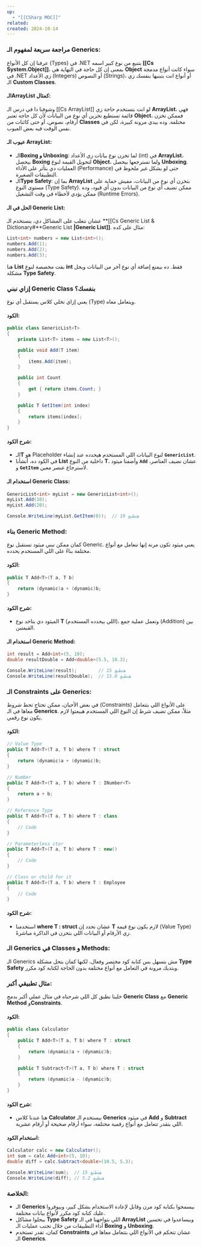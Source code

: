 ```yaml
---
up:
  - "[[CSharp MOC]]"
related: 
created: 2024-10-14
---
```

### مراجعة سريعة لمفهوم الـ Generics:
عرفنا إن كل الأنواع (Types) في .NET بتنبع من نوع كبير اسمه **[[Cs System.Object]]**، بمعنى إن كل حاجة في النهاية هي **Object** سواء كانت أنواع مدمجة في .NET زي الأعداد (Integers) أو النصوص (Strings)، أو أنواع انت بتبنيها بنفسك زي الـ **Custom Classes**.

#### الـArrayList كمثال:
وشوفنا دا في درس الـ [[Cs ArrayList]]
لو انت بتستخدم حاجة زي **ArrayList**، فهي قائمة تستطيع تخزين أي نوع من البيانات لأن كل حاجة تعتبر **Object**، فممكن تخزن أرقام، نصوص، أو حتى كائنات من **Classes** مختلفة. 
وده بيدي مرونة كبيرة، لكن في نفس الوقت فيه بعض العيوب.

#### عيوب الـ ArrayList:
- الـ**Boxing و Unboxing**: لما تخزن نوع بيانات زي الأعداد (int) في **ArrayList**، بيحصل **Boxing** لتحويل القيمة لنوع **Object**، ولما تسترجعها بيحصل **Unboxing**. العمليات دي بتأثر على الأداء (Performance) حتى لو بشكل غير ملحوظ في التطبيقات الصغيرة.
- الـ**Type Safety**: بما إن **ArrayList** بتخزن أي نوع من البيانات، مفيش حماية على مستوى النوع (Type Safety). 
  ممكن تضيف أي نوع من البيانات بدون أي قيود، وده ممكن يؤدي لأخطاء في وقت التشغيل (Runtime Errors).

#### الحل في الـ Generic List:
عشان نتغلب على المشاكل دي، بنستخدم الـ **[[Cs Generic List & Dictionary#**Generic List **|Generic List]]**. 
مثال على كده:
```csharp
List<int> numbers = new List<int>();
numbers.Add(1);
numbers.Add(2);
numbers.Add(3);
```
هنا **List** بقت مخصصة لنوع **int** فقط. 
ده بيمنع إضافة أي نوع آخر من البيانات ويحل مشكلة **Type Safety**.

### إزاي نبني Generic Class بنفسك؟
يعني إزاي تخلي كلاس يستقبل أي نوع (Type) ويتعامل معاه.
#### الكود:
```csharp
public class GenericList<T>
{
    private List<T> items = new List<T>();

    public void Add(T item)
    {
        items.Add(item);
    }

    public int Count
    {
        get { return items.Count; }
    }

    public T GetItem(int index)
    {
        return items[index];
    }
}
```

#### شرح الكود:
- الـ**T** هو Placeholder لنوع البيانات اللي المستخدم هيحدده عند إنشاء **`GenericList`**. 
- في الكود ده، أنشأنا **List** داخلية من النوع **T**، وأضفنا ميثود **`Add`** عشان نضيف العناصر، و **`GetItem`** لاسترجاع عنصر معين.

#### استخدام الـ Generic Class:
```csharp
GenericList<int> myList = new GenericList<int>();
myList.Add(10);
myList.Add(20);

Console.WriteLine(myList.GetItem(0));  // هتطبع 10
```

### بناء Generic Method:
كمان ممكن تبني ميثود تستقبل نوع Generic. 
يعني ميثود تكون مرنة إنها تتعامل مع أنواع مختلفة بناءً على اللي المستخدم يحدده.

#### الكود:
```csharp
public T Add<T>(T a, T b)
{
    return (dynamic)a + (dynamic)b;
}
```

#### شرح الكود:
- الميثود دي بتاخد نوع **T** (اللي بيحدده المستخدم)، وتعمل عملية جمع (Addition) بين القيمتين.

#### استخدام الـ Generic Method:
```csharp
int result = Add<int>(5, 10);
double resultDouble = Add<double>(5.5, 10.3);

Console.WriteLine(result);        // هتطبع 15
Console.WriteLine(resultDouble);  // هتطبع 15.8
```

### الـ Constraints على Generics:
في بعض الأحيان، ممكن تحتاج تحط شروط (Constraints) على الأنواع اللي بتتعامل معاها في الـ **Generics**. 
مثلاً، ممكن تضيف شرط إن النوع اللي المستخدم هيبعتوا لازم يكون نوع رقمي.

#### الكود:
```csharp
// Value Type
public T Add<T>(T a, T b) where T : struct
{
    return (dynamic)a + (dynamic)b;
}

// Number
public T Add<T>(T a, T b) where T : INumber<T>
{
	return a + b;
}

// Reference Type
public T Add<T>(T a, T b) where T : class 
{
    // Code
}

// Parameterless ctor
public T Add<T>(T a, T b) where T : new() 
{
    // Code
}

// Class or child for it
public T Add<T>(T a, T b) where T : Employee
{
    // Code
}
```

#### شرح الكود:
- استخدمنا **where T : struct** عشان نحدد إن **T** لازم يكون نوع قيمة (Value Type) زي الأرقام أو البيانات اللي بتخزن في الذاكرة مباشرةً.

### الـ Generics في Classes و Methods:
الـ Generics مش بتسهل بس كتابة كود مختصر وفعال، لكنها كمان بتحل مشكلة **Type Safety** وبتديك مرونة في التعامل مع أنواع مختلفة بدون الحاجة لكتابة كود مكرر.

### مثال تطبيقي أكبر:
خلينا نطبق كل اللي شرحناه في مثال عملي أكبر بدمج **Generic Class** مع **Generic Method** و**Constraints**.

#### الكود:
```csharp
public class Calculator
{
    public T Add<T>(T a, T b) where T : struct
    {
        return (dynamic)a + (dynamic)b;
    }

    public T Subtract<T>(T a, T b) where T : struct
    {
        return (dynamic)a - (dynamic)b;
    }
}
```

#### شرح الكود:
- هنا عندنا كلاس **Calculator** بيستخدم الـ **Generics** في ميثود **Add** و **Subtract** اللي بتقدر تتعامل مع أنواع رقمية مختلفة، سواء أرقام صحيحة أو أرقام عشرية.

#### استخدام الكود:
```csharp
Calculator calc = new Calculator();
int sum = calc.Add<int>(5, 10);
double diff = calc.Subtract<double>(10.5, 5.3);

Console.WriteLine(sum);  // هتطبع 15
Console.WriteLine(diff); // هتطبع 5.2
```

### الخلاصة:
- الـ **Generics** بيسمحوا بكتابة كود مرن وقابل لإعادة الاستخدام بشكل كبير، وبيوفروا عليك كتابة كود مكرر لأنواع بيانات مختلفة.
- بيحلوا مشاكل **Type Safety** اللي بتواجهنا في الـ **ArrayList** وبيساعدوا في تحسين أداء التطبيقات من خلال تجنب عمليات الـ **Boxing** و **Unboxing**.
- كمان، تقدر تستخدم **Constraints** عشان تتحكم في الأنواع اللي بتتعامل معاها في الـ **Generics**.